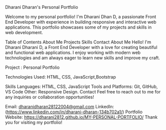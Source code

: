 Dharani Dharan's Personal Portfolio

Welcome to my personal portfolio! I'm Dharani Dhan D, a passionate Front End Developer with experience in building responsive and interactive web applications. This portfolio showcases some of my projects and skills in web development.

Table of Contents
About Me
Projects
Skills
Contact
About Me
Hello! I'm Dharani Dharani D, a Front End Developer with a love for creating beautiful and functional web applications. I enjoy working with modern web technologies and am always eager to learn new skills and improve my craft.


Project : Personal Portfolio

Technologies Used: HTML, CSS, JavaScript,Bootstrap

Skills
Languages: HTML, CSS, JavaScript
Tools and Platforms: Git, GitHub, VS Code
Other: Responsive Design.
Contact
Feel free to reach out to me for any inquiries or collaboration opportunities!

Email: dharanidharan28122004@gmail.com
LinkedIn: (https://www.linkedin.com/in/dharani-dharan-134b702a1/)
Portfolio Website: https://dharani2812.github.io/MY-PERSONAL-PORTFOLIO/
Thank you for visiting my portfolio!
